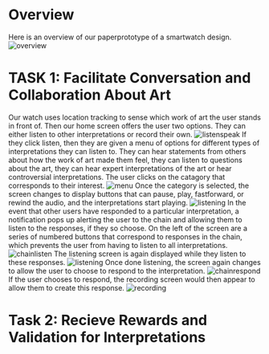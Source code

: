 # Overview
Here is an overview of our paperprototype of a smartwatch design.
![overview](/img/overviewpp.jpg)
# TASK 1: Facilitate Conversation and Collaboration About Art 
Our watch uses location tracking to sense which work of art the user stands in front of. Then our home screen offers the user two options. They can either listen to other interpretations or record their own.
![listenspeak](/img/listenspeak.jpg)
If they click listen, then they are given a menu of options for different types of interpretations they can listen to. They can hear statements from others about how the work of art made them feel, they can listen to questions about the art, they can hear expert interpretations of the art or hear controversial interpretations. The user clicks on the catagory that corresponds to their interest. 
![menu](/img/menu.JPG)
Once the category is selected, the screen changes to display buttons that can pause, play, fastforward, or rewind the audio, and the interpretations start playing.
![listening](/img/listening.jpeg)
In the event that other users have responded to a particular interpretation, a notification pops up alerting the user to the chain and allowing them to listen to the responses, if they so choose. On the left of the screen are a series of numbered buttons that correspond to responses in the chain, which prevents the user from having to listen to all interpretations.
![chainlisten](/img/chainlisten.JPG)
The listening screen is again displayed while they listen to these responses. 
![listening](/img/listening.jpeg)
Once done listening, the screen again changes to allow the user to choose to respond to the interpretation.
![chainrespond](/img/chainrespond.JPG)
If the user chooses to respond, the recording screen would then appear to allow them to create this response.
![recording](/img/record.jpg)
# Task 2: Recieve Rewards and Validation for Interpretations 
